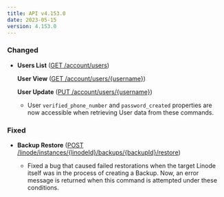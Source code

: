 ```yaml
---
title: API v4.153.0
date: 2023-05-15
version: 4.153.0
---
```


### Changed

- **Users List** ([GET /account/users](/docs/api/account/users-list/))

  **User View** ([GET /account/users/{username}](/docs/api/account/user-view/))

  **User Update** ([PUT /account/users/{username}](/docs/api/account/user-update/))

  - User `verified_phone_number` and `password_created` properties are now accessible when retrieving User data from these commands.

### Fixed

- **Backup Restore** ([POST /linode/instances/{linodeId}/backups/{backupId}/restore](/docs/api/linode-instances/backup-restore/))

  - Fixed a bug that caused failed restorations when the target Linode itself was in the process of creating a Backup. Now, an error message is returned when this command is attempted under these conditions.
